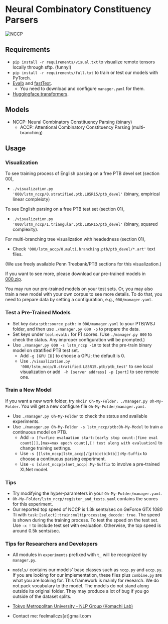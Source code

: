 # Neural Combinatory Constituency Parsers

![NCCP](000/figures/nccp.gif)

## Requirements
- `pip install -r requirements/visual.txt` to visualize remote tensors locally through sftp. (funny!)
- `pip install -r requirements/full.txt` to train or test our models with PyTorch.
- [Evalb](https://nlp.cs.nyu.edu/evalb/) and [fastText](https://fasttext.cc/).
  - You need to download and configure `manager.yaml` for them.
- [Huggingface transformers](https://github.com/huggingface/transformers).

## Models
- NCCP: Neural Combinatory Constituency Parsing (binary)
  - ACCP: Attentional Combinatory Constituency Parsing (multi-branching)

## Usage

### Visualization
To see training process of English parsing on a free PTB devel set (section 00),
- `./visualization.py '000/lstm_nccp/0.stratified.ptb.L85R15/ptb_devel'` (binary, empirical linear compleixty)

To see English parsing on a free PTB test set (section 01),
- `./visualization.py '000/lstm_nccp/1.triangular.ptb.L85R15/ptb_devel'` (binary, squared complexity).

For multi-branching tree visualization with headedness (section 01),
- Check `'000/lstm_accp/0.multi.branching.ptb/ptb_devel/*.art'` text files.

(We use freely available Penn Treebank/PTB sections for this visualization.)

If you want to see more, please download our pre-trained models in [000.zip](http://cl.sd.tmu.ac.jp/~zchen/000.zip).

You may run our pre-trained models on your test sets.
Or, you may also train a new model with your own corpus to see more details.
To do that, you need to prepare data by setting a configuration, e.g., `000/manager.yaml`.

### Test a Pre-Trained Models
- Set key `data:ptb:source_path:` in `000/manager.yaml` to your PTB/WSJ folder, and then use `./manager.py 000 -p` to prepare the data.
- Set keys under `tool:evalb:` for F1 scores. (Use `./manager.py 000` to check the status. Any improper configuration will be prompted.)
- Use `./manager.py 000 -s lstm_nccp -i0` to test the pre-train binary model on stratified PTB test set.
  - Add `-g [GPU ID]` to choose a GPU; the default is 0.
  - Use `./visualization.py '000/lstm_nccp/0.stratified.L85R15.ptb/ptb_test'` to see local visualization or add ` -h [server address] -p [port]` to see remote one.

### Train a New Model
If you want a new work folder, try `mkdir Oh-My-Folder; ./manager.py Oh-My-Folder`. You will get a new configure file `Oh-My-Folder/manager.yaml`.
- Use `./manager.py Oh-My-Folder` to check the status and available experiments.
- Use `./manager.py Oh-My-Folder -s lstm_nccp/ptb:Oh-My-Model` to train a continuous model on PTB.
  - Add `-x [fv=fine evaluation start:[early stop count:[fine eval count]]],[max=max epoch count],[! test along with evaluation]` to change training settings.
  - Use `-s [[lstm_nccp|lstm_accp]/[ptb|ctb|ktb]]:My-Suffix` to choose a continuous parsing experiment.
  - Use `-s [xlnet_nccp|xlnet_accp]:My-Suffix` to involve a pre-trained XLNet model.

### Tips
- Try modifying the hyper-parameters in your `Oh-My-Folder/manager.yaml`.
- `Oh-My-Folder/lstm_nccp/register_and_tests.yaml` contains the scores for this experiment.
- Our reported top speed of NCCP is 1.3k sents/sec on GeForce GTX 1080 Ti with `task:[select]:train:multiprocessing_decode: true`. The speed is shown during the training process. To test the speed on the test set. Use `-x !` to include test set with evaluation. Otherwise, the top speed is around 0.5k sents/sec.

### Tips for Researchers and Developers
- All modules in `experiments` prefixed with `t_` will be recognized by `manager.py`.
- `models/` contains our models' base classes such as `nccp.py` and `accp.py`.
  If you are looking for our implementation, these files plus `combine.py` are what you are looking for.
This framework is mainly for research. We do not pack vocabulary to the model.
The models do not stand along outside its original folder.
They may produce a lot of bug if you go outside of the dataset splits.

- [Tokyo Metropolitan University - NLP Group (Komachi Lab)](http://cl.sd.tmu.ac.jp/en/)
- Contact me: feelmailczs[at]gmail.com
